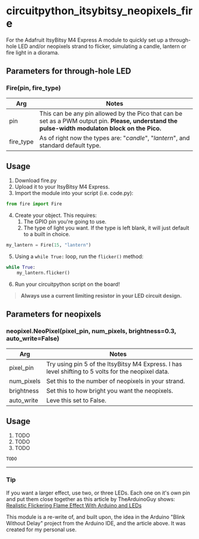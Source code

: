 
# circuitpython_itsybitsy_neopixels_fire
For the Adafruit ItsyBitsy M4 Express
A module to quickly set up a through-hole LED and/or neopixels strand to flicker, simulating a candle, lantern or fire light in a diorama.


## Parameters for through-hole LED
### Fire(pin, fire_type)
| Arg | Notes |
|---- | ----- |
| pin | This can be any pin allowed by the Pico that can be set as a PWM output pin. **Please, understand the pulse-width modulaton block on the Pico.**|
| fire_type | As of right now the types are: "*candle*", "*lantern*", and standard default type. |

## Usage
1. Download fire.py
2. Upload it to your ItsyBitsy M4 Express.
3. Import the module into your script (i.e. code.py):

```python
from fire import Fire
```

4. Create your object. This requires:
    1. The GPIO pin you're going to use.
    2. The type of light you want. If the type is left blank, it will just default to a built in choice.

```python
my_lantern = Fire(15, "lantern")
```

5. Using a `while True:` loop, run the `flicker()` method:

```python
while True:
    my_lantern.flicker()
```
6. Run your circuitpython script on the board!


> **Always use a current limiting resistor in your LED circuit design.**


## Parameters for neopixels
### neopixel.NeoPixel(pixel_pin, num_pixels, brightness=0.3, auto_write=False)
| Arg | Notes |
| ---- | ----- |
| pixel_pin | Try using pin 5 of the ItsyBitsy M4 Express. I has level shifting to 5 volts for the neopixel data.|
| num_pixels | Set this to the number of neopixels in your strand. |
| brightness | Set this to how bright you want the neopixels. |
| auto_write | Leve this set to False. |


## Usage
1. TODO
2. TODO
3. TODO

```python
TODO
```
---
### Tip
If you want a larger effect, use two, or three LEDs. Each one on it's own pin and put them close together as this article by TheArduinoGuy shows:  
[Realistic Flickering Flame Effect With Arduino and LEDs](https://www.instructables.com/Realistic-Fire-Effect-with-Arduino-and-LEDs/)

This module is a re-write of, and built upon, the idea in the Arduino "Blink Without Delay" project from the Arduino IDE, and the article above.  It was created for my personal use.
